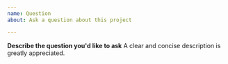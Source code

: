 ```yaml
---
name: Question
about: Ask a question about this project

---
```


**Describe the question you'd like to ask**
A clear and concise description is greatly appreciated.
